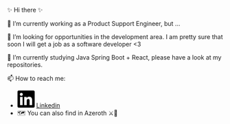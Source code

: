 ✨ Hi there ✨ 

 🔭 I’m currently working as a Product Support Engineer, but ...
 
 👯 I’m looking for opportunities in the development area. I am pretty sure that soon I will get a job as a software developer <3 
 
 🌱 I’m currently studying Java Spring Boot + React, please have a look at my repositories.

 📫 How to reach me: 

- [![LinkedIn][2.2]][2] [Linkedin]([2])
- 🗺️ You can also find in Azeroth ⚔️🦉

<!-- Icons -->
[2.2]: https://raw.githubusercontent.com/FernandaBroch/FernandaBroch/master/linkedin.svg (LinkedIn icon without padding)

<!-- Links to your social media accounts -->

[2]: https://www.linkedin.com/in/fernanda-broch/


